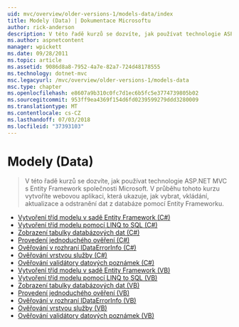 ```yaml
---
uid: mvc/overview/older-versions-1/models-data/index
title: Modely (Data) | Dokumentace Microsoftu
author: rick-anderson
description: V této řadě kurzů se dozvíte, jak používat technologie ASP.NET MVC s Entity Framework společnosti Microsoft. V průběhu tohoto kurzu můžete vytvořit webovou aplikaci...
ms.author: aspnetcontent
manager: wpickett
ms.date: 09/28/2011
ms.topic: article
ms.assetid: 9086d8a8-7952-4a7e-82a7-724d48178555
ms.technology: dotnet-mvc
msc.legacyurl: /mvc/overview/older-versions-1/models-data
msc.type: chapter
ms.openlocfilehash: e8607a9b310c0fc7d1ec6b5fc5e3774739805b02
ms.sourcegitcommit: 953ff9ea4369f154d6fd0239599279ddd3280009
ms.translationtype: MT
ms.contentlocale: cs-CZ
ms.lasthandoff: 07/03/2018
ms.locfileid: "37393103"
---
```

<a name="models-data"></a>Modely (Data)
====================
> V této řadě kurzů se dozvíte, jak používat technologie ASP.NET MVC s Entity Framework společnosti Microsoft. V průběhu tohoto kurzu vytvoříte webovou aplikaci, která ukazuje, jak vybrat, vkládání, aktualizace a odstranění dat z databáze pomocí Entity Frameworku.


- [Vytvoření tříd modelu v sadě Entity Framework (C#)](creating-model-classes-with-the-entity-framework-cs.md)
- [Vytvoření tříd modelu pomocí LINQ to SQL (C#)](creating-model-classes-with-linq-to-sql-cs.md)
- [Zobrazení tabulky databázových dat (C#)](displaying-a-table-of-database-data-cs.md)
- [Provedení jednoduchého ověření (C#)](performing-simple-validation-cs.md)
- [Ověřování v rozhraní IDataErrorInfo (C#)](validating-with-the-idataerrorinfo-interface-cs.md)
- [Ověřování vrstvou služby (C#)](validating-with-a-service-layer-cs.md)
- [Ověřování validátory datových poznámek (C#)](validation-with-the-data-annotation-validators-cs.md)
- [Vytvoření tříd modelu v sadě Entity Framework (VB)](creating-model-classes-with-the-entity-framework-vb.md)
- [Vytvoření tříd modelu pomocí LINQ to SQL (VB)](creating-model-classes-with-linq-to-sql-vb.md)
- [Zobrazení tabulky databázových dat (VB)](displaying-a-table-of-database-data-vb.md)
- [Provedení jednoduchého ověření (VB)](performing-simple-validation-vb.md)
- [Ověřování v rozhraní IDataErrorInfo (VB)](validating-with-the-idataerrorinfo-interface-vb.md)
- [Ověřování vrstvou služby (VB)](validating-with-a-service-layer-vb.md)
- [Ověřování validátory datových poznámek (VB)](validation-with-the-data-annotation-validators-vb.md)
